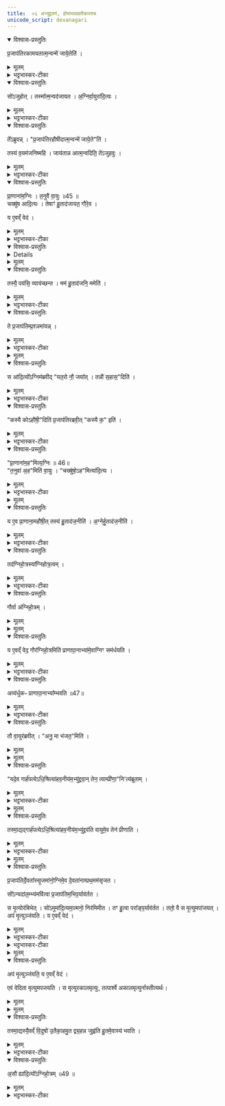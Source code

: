 ```yaml
---
title:  ०६ अभ्युद्द्रवणं, होमाभावप्रतीकारश्च 
unicode_script: devanagari
---
```




<details open><summary>विश्वास-प्रस्तुतिः</summary>

प्र॒जाप॑तिरकामयतात्म॒न्वन्मे॑ जाये॒तेति॑ ।
</details>

<details><summary>मूलम्</summary>

प्र॒जाप॑तिरकामयतात्म॒न्वन्मे॑ जाये॒तेति॑ ।
</details>

<details><summary>भट्टभास्कर-टीका</summary>

1 प्रजापतिरित्यादि ॥ सामर्थ्यविशेषवत्त्वमात्मवत्त्वं आत्मवद्विशिष्टं द्रव्यं ममोत्पद्यताम् । 'अनो नुट्', 'ह्रस्वनुड्भ्यां मतुप्' इति मतुबुदात्तत्वम् । केचिदाहुः आत्मवत् यादृशोऽहं ईदृशो मे जायेतेति । तदानीं नलोपाभावश्छान्दसः ।
</details>

<details open><summary>विश्वास-प्रस्तुतिः</summary>

सो॑ऽजुहोत् ।
तस्मा᳚त्म॒न्वद॑जायत ।
अ॒ग्निर्वा॒युरा॑दि॒त्यः ।
</details>

<details><summary>मूलम्</summary>

सो॑ऽजुहोत् ।
तस्मा᳚त्म॒न्वद॑जायत ।
अ॒ग्निर्वा॒युरा॑दि॒त्यः ।
</details>

<details><summary>भट्टभास्कर-टीका</summary>

सोऽजुहोदित्यादि गतम् ।
</details>

<details open><summary>विश्वास-प्रस्तुतिः</summary>

ते᳚ऽब्रुवन्न् ।
"प्र॒जाप॑तिरहौषीदात्म॒न्वन्मे॑ जाये॒ते"ति॑ ।

तस्य॑ व॒यम॑जनिष्महि ।
जाय॑तान्न आत्म॒न्वदिति॒ ते॑ऽजुहवुः ।
</details>

<details><summary>मूलम्</summary>

ते᳚ऽब्रुवन्न् ।
"प्र॒जाप॑तिरहौषीदात्म॒न्वन्मे॑ जाये॒ते"ति॑ ।

तस्य॑ व॒यम॑जनिष्महि ।
जाय॑तान्न आत्म॒न्वदिति॒ ते॑ऽजुहवुः ।
</details>

<details><summary>भट्टभास्कर-टीका</summary>

तेऽब्रुवन्नित्यादि । प्रजापतेर्वयमिव अस्माकमात्मन्वत् जायतामित्युक्त्वा अजुहवुः ।
</details>

<details open><summary>विश्वास-प्रस्तुतिः</summary>

प्रा॒णाना॑म॒ग्निः ।
त॒नुवै॑ वा॒युः ॥45 ॥  
चख्षु॑ष आदि॒त्यः ।
तेषाꣳ॑ हु॒ताद॑जायत॒ गौरे॒व ।

य ए॒वव्ँ वेद॑ ।
</details>

<details><summary>मूलम्</summary>

प्रा॒णाना॑म॒ग्निः ।
त॒नुवै॑ वा॒युः ॥45 ॥  
चख्षु॑ष आदि॒त्यः ।
तेषाꣳ॑ हु॒ताद॑जायत॒ गौरे॒व ।

य ए॒वव्ँ वेद॑ ।
</details>

<details><summary>भट्टभास्कर-टीका</summary>

प्राणानां प्राणेभ्योऽग्निर्जुहोति, तनुवै तन्वे विलक्षणायै वायुः चक्षुष आदित्यः ।
</details>

<details open><summary>विश्वास-प्रस्तुतिः</summary>


<details>
</details>

<details><summary>मूलम्</summary>


<details>
</details>

<summary>भट्टभास्कर-टीका</summary>

सर्वे इदं मे भूयादिदं ममेति । तेषां सर्वेषामपि हुताद्धोमादेकैव गौरजायत ।
</details>

<details open><summary>विश्वास-प्रस्तुतिः</summary>

तस्यै॒ पय॑सि॒ व्याय॑च्छन्त ।
मम॑ हु॒ताद॑जनि॒ ममेति॑ ।
</details>

<details><summary>मूलम्</summary>

तस्यै॒ पय॑सि॒ व्याय॑च्छन्त ।
मम॑ हु॒ताद॑जनि॒ ममेति॑ ।
</details>

<details><summary>भट्टभास्कर-टीका</summary>

तस्याः पयसि पयोनिमित्तमग्न्यादयो व्यायच्छन्त विप्रतिपन्ना अभवन् मम हुतादजनि ममेति सर्वेऽवदन् । वीप्सार्थाऽऽवृत्तिः ।
</details>

<details open><summary>विश्वास-प्रस्तुतिः</summary>

ते प्र॒जाप॑तिम्प्र॒श्ञमा॑यन्न् ।
</details>

<details><summary>मूलम्</summary>

ते प्र॒जाप॑तिम्प्र॒श्ञमा॑यन्न् ।
</details>

<details><summary>भट्टभास्कर-टीका</summary>

अथ ते प्रजापतिं प्रश्नं प्रष्टव्यं कृत्वा आगच्छन् ।
</details>


<details><summary>मूलम्</summary>

स आ॑दि॒त्यो᳚ऽग्निम॑ब्रवीत् ।
य॒त॒रो नौ॒ जया᳚त् ।
तन्नौ॑ स॒हास॒दिति॑ ।
</details>

<details open><summary>विश्वास-प्रस्तुतिः</summary>

स आ॑दि॒त्यो᳚ऽग्निम॑ब्रवीद् "यत॒रो नौ॒ जया᳚त् ।
तन्नौ॑ स॒हास॒"दिति॑ ।
</details>

<details><summary>मूलम्</summary>

स आ॑दि॒त्यो᳚ऽग्निम॑ब्रवीद् "यत॒रो नौ॒ जया᳚त् ।
तन्नौ॑ स॒हास॒"दिति॑ ।
</details>

<details><summary>भट्टभास्कर-टीका</summary>

अत्रान्तरे आदित्योऽग्निमब्रवीत् नौ आवयोर्मध्ये कश्चिज्जयेत् तत्तदीयमावयोः सहासत् साधारणमस्तु । अस्तेर्लेटि आडागमः ।
</details>

<details open><summary>विश्वास-प्रस्तुतिः</summary>

"कस्यै कोऽहौ॑षी॒"दिति॑ प्र॒जाप॑तिरब्रवी॒त् "कस्यै क॒" इति॑ ।
</details>

<details><summary>मूलम्</summary>

"कस्यै कोऽहौ॑षी॒"दिति॑ प्र॒जाप॑तिरब्रवी॒त् "कस्यै क॒" इति॑ ।
</details>

<details><summary>भट्टभास्कर-टीका</summary>

अथ प्रजापतिरब्रवीत् - युष्माकं मध्ये एकः कस्य फलसिद्धये अहौषीत्? एवमेक एकः कस्य कस्याहौषीत्? प्रत्येकं ब्रूतेति यावत् । 'एकान्याभ्यां' इत्याख्यातस्य निघाताभावः । एकशब्द आद्युदात्तः । 'एकादेश उदात्तेनोदात्तः' इत्येकार उदात्तः ।
</details>

<details open><summary>विश्वास-प्रस्तुतिः</summary>

"प्रा॒णाना॑म॒ह"मित्य॒ग्निः ॥ 46॥  
"त॒नुवा॑ अ॒ह"मिति॑ वा॒युः ।
"चख्षु॑षो॒ऽह"मित्या॑दि॒त्यः ।
</details>

<details><summary>मूलम्</summary>

"प्रा॒णाना॑म॒ह"मित्य॒ग्निः ॥ 46॥  
"त॒नुवा॑ अ॒ह"मिति॑ वा॒युः ।
"चख्षु॑षो॒ऽह"मित्या॑दि॒त्यः ।
</details>

<details><summary>भट्टभास्कर-टीका</summary>

अथाग्निरब्रवीत् - प्राणानामहमहौषं, तन्वा अहमिति वायुः, चक्षुष इत्यादित्यः ।
</details>


<details><summary>मूलम्</summary>

य ए॒व प्रा॒णाना॒महौ॑षीत् ।
तस्य॑ हु॒ताद॑ज॒नीति॑ ।
</details>

<details open><summary>विश्वास-प्रस्तुतिः</summary>

य ए॒व प्रा॒णाना॒महौ॑षी॒त् तस्य॑ हु॒ताद॑ज॒नीति॑ ।
अ॒ग्नेर्हु॒ताद॑ज॒नीति॑ ।
</details>

<details><summary>मूलम्</summary>

य ए॒व प्रा॒णाना॒महौ॑षी॒त् तस्य॑ हु॒ताद॑ज॒नीति॑ ।
अ॒ग्नेर्हु॒ताद॑ज॒नीति॑ ।
</details>

<details><summary>भट्टभास्कर-टीका</summary>

अथ प्रजापतिरजवीत् - य एव प्राणानामहोषीत् तस्यैव हुतादियमजनीति युक्तं, प्राणमूलत्वात्सर्वस्य जीवनस्य । तस्मादग्नेर्हुतादजनीत्युक्तं भवतीत्यर्थः ।
</details>

<details open><summary>विश्वास-प्रस्तुतिः</summary>

तद॑ग्निहो॒त्रस्या᳚ग्निहोत्र॒त्वम् ।
</details>

<details><summary>मूलम्</summary>

तद॑ग्निहो॒त्रस्या᳚ग्निहोत्र॒त्वम् ।
</details>

<details><summary>भट्टभास्कर-टीका</summary>

तस्मादग्निहोत्रं गौरग्नेरेव, अग्नेर्होमोत्पन्नत्वात् ।
</details>

<details open><summary>विश्वास-प्रस्तुतिः</summary>

गौर्वा अ॑ग्निहो॒त्रम् ।
</details>

<details><summary>मूलम्</summary>

गौर्वा अ॑ग्निहो॒त्रम् ।
</details>


<details><summary>मूलम्</summary>

य ए॒वव्ँ वेद॒ गौर॑ग्निहो॒त्रमिति॑ ।
प्रा॒णा॒पा॒नाभ्या॑मे॒वाग्निꣳ सम॑र्धयति ।
</details>

<details open><summary>विश्वास-प्रस्तुतिः</summary>

य ए॒वव्ँ वेद॒ गौर॑ग्निहो॒त्रमिति॑ प्राणापा॒नाभ्या॑मे॒वाग्निꣳ सम॑र्धयति ।
</details>

<details><summary>मूलम्</summary>

य ए॒वव्ँ वेद॒ गौर॑ग्निहो॒त्रमिति॑ प्राणापा॒नाभ्या॑मे॒वाग्निꣳ सम॑र्धयति ।
</details>

<details><summary>भट्टभास्कर-टीका</summary>

एवं गोरग्रिहोत्रत्वं यो वेद स आत्मनः प्राणापानाभ्यामग्निं समर्धयति । ततोऽयं प्राणापानाभ्यां व्यृद्धो न भवति।
</details>

<details open><summary>विश्वास-प्रस्तुतिः</summary>

अव्य॑र्धुकᳶ प्राणापा॒नाभ्या᳚म्भवति ॥47॥  
</details>

<details><summary>मूलम्</summary>

अव्य॑र्धुकᳶ प्राणापा॒नाभ्या᳚म्भवति ॥47॥  
</details>

<details><summary>भट्टभास्कर-टीका</summary>

वृद्धिशीलोऽव्यर्धुकः । छान्दस उकङ् ।
</details>

<details open><summary>विश्वास-प्रस्तुतिः</summary>

तौ वा॒युर॑ब्रवीत् ।
"अनु॒ मा भ॑जत॒"मिति॑ ।
</details>

<details><summary>मूलम्</summary>

तौ वा॒युर॑ब्रवीत् ।
"अनु॒ मा भ॑जत॒"मिति॑ ।
</details>


<details><summary>मूलम्</summary>

यदे॒व गार्ह॑पत्येऽधि॒श्रित्या॑हव॒नीय॑म॒भ्यु॑द्द्रवान्॑ ।
तेन॒ त्वाम्प्री॑णा॒नित्य॑ब्रूताम् ।
</details>

<details open><summary>विश्वास-प्रस्तुतिः</summary>

"यदे॒व गार्ह॑पत्येऽधि॒श्रित्या॑हव॒नीय॑म॒भ्यु॑द्द्रवा॒न् तेन॒ त्वाम्प्री॑णा॒"नि'त्य॑ब्रूताम् ।
</details>

<details><summary>मूलम्</summary>

"यदे॒व गार्ह॑पत्येऽधि॒श्रित्या॑हव॒नीय॑म॒भ्यु॑द्द्रवा॒न् तेन॒ त्वाम्प्री॑णा॒"नि'त्य॑ब्रूताम् ।
</details>

<details><summary>भट्टभास्कर-टीका</summary>

2 अथाग्न्यादित्यौ वायुमब्रूतां - यद्गार्हपत्ये होमद्रव्यमधिश्रित्य आहवनीयमभ्युद्द्रवान् अभिवाञ्छन्ति तेन त्वां प्रीणयति । लेट्याडागमः ।
</details>


<details><summary>मूलम्</summary>

तस्मा॒द्यद्गार्ह॑पत्येऽधि॒श्रित्या॑हव॒नीय॑म॒भ्यु॑द्द्रव॑ति ।
वा॒युमे॒व तेन॑ प्रीणाति ।
</details>

<details open><summary>विश्वास-प्रस्तुतिः</summary>

तस्मा॒द्यद्गार्ह॑पत्येऽधि॒श्रित्या॑हव॒नीय॑म॒भ्यु॑द्द्रव॑ति वायुमे॒व तेन॑ प्रीणाति ।
</details>

<details><summary>मूलम्</summary>

तस्मा॒द्यद्गार्ह॑पत्येऽधि॒श्रित्या॑हव॒नीय॑म॒भ्यु॑द्द्रव॑ति वायुमे॒व तेन॑ प्रीणाति ।
</details>

<details><summary>भट्टभास्कर-टीका</summary>

तस्मादित्यादि गतम् ।
</details>


<details><summary>मूलम्</summary>

प्र॒जाप॑तिर्दे॒वता᳚स्सृ॒जमा॑नः ।
अ॒ग्निमे॒व दे॒वता॑नाम्प्रथ॒मम॑सृजत ।
सो᳚ऽन्यदा॑ल॒म्भ्य॑मवि॑त्वा ॥48॥  
प्र॒जाप॑तिम॒भिप॒र्याव॑र्तत ।
स मृ॒त्योर॑बिभेत् ।
सो॑ऽमुमा॑दि॒त्यमा॒त्मनो॒ निर॑मिमीत ।
तꣳ हु॒त्वा परा᳚ङ्प॒र्याव॑र्तत ।
ततो॒ वै स मृ॒त्युमपा॑जयत् ।
अप॑ मृ॒त्युञ्ज॑यति ।
य ए॒वव्ँ वेद॑ ।
</details>

<details open><summary>विश्वास-प्रस्तुतिः</summary>

प्र॒जाप॑तिर्दे॒वता᳚स्सृ॒जमा॑नो॒ग्निमे॒व दे॒वता॑नाम्प्रथ॒मम॑सृजत ।

सो᳚ऽन्यदा॑ल॒म्भ्य॑मवि॑त्वा प्र॒जाप॑तिम॒भिप॒र्याव॑र्तत ।

स मृ॒त्योर॑बिभेत् ।
सो॑ऽमुमा॑दि॒त्यमा॒त्मनो॒ निर॑मिमीत ।
तꣳ हु॒त्वा परा᳚ङ्प॒र्याव॑र्तत ।
ततो॒ वै स मृ॒त्युमपा॑जयत् ।
अप॑ मृ॒त्युञ्ज॑यति ।
य ए॒वव्ँ वेद॑ ।
</details>

<details><summary>मूलम्</summary>

प्र॒जाप॑तिर्दे॒वता᳚स्सृ॒जमा॑नो॒ग्निमे॒व दे॒वता॑नाम्प्रथ॒मम॑सृजत ।

सो᳚ऽन्यदा॑ल॒म्भ्य॑मवि॑त्वा प्र॒जाप॑तिम॒भिप॒र्याव॑र्तत ।

स मृ॒त्योर॑बिभेत् ।
सो॑ऽमुमा॑दि॒त्यमा॒त्मनो॒ निर॑मिमीत ।
तꣳ हु॒त्वा परा᳚ङ्प॒र्याव॑र्तत ।
ततो॒ वै स मृ॒त्युमपा॑जयत् ।
अप॑ मृ॒त्युञ्ज॑यति ।
य ए॒वव्ँ वेद॑ ।
</details>

<details><summary>भट्टभास्कर-टीका</summary>

3 प्रजापतिरित्यादि ॥ प्रथमसृष्टोऽग्रि: प्रजापतिव्यतिरिक्तं आलम्भ्यं भक्ष्यं अवित्त्वा अलब्ध्वा प्रजापतिमेवात्तुं प्रजापतिमाभिमुख्येन पर्यावर्तत । लभेः 'पोरदुपधात्' इति यत् । 'आङो यि' इति नुम् ।
</details>

<details><summary>भट्टभास्कर-टीका</summary>

अथ प्रजापतिः मृत्योः अग्निदाहजन्मनो भीतः आदित्यमात्मन उत्पाद्य तमग्नये आगच्छते हुत्वा भक्ष्यत्वेन दत्वा तस्मादग्नेः पराङ् अपमृत्युनिवृत्तये पर्यावर्तत तस्मादपागच्छत्, ततो मृत्युमुपाजयत् प्रजापतिः ।
</details>


<details><summary>मूलम्</summary>

अप॑ मृ॒त्युञ्ज॑यति ।
य ए॒वव्ँ वेद॑ ।
</details>

<details open><summary>विश्वास-प्रस्तुतिः</summary>

अप॑ मृ॒त्युञ्ज॑यति॒ य ए॒वव्ँ वेद॑ ।

एवं वेदिता मृत्युमपजयति । स मृत्युरकालमृत्युः, तत्पार्श्वे अकालमृत्युर्नास्तीत्यर्थः।
</details>

<details><summary>मूलम्</summary>

अप॑ मृ॒त्युञ्ज॑यति॒ य ए॒वव्ँ वेद॑ ।

एवं वेदिता मृत्युमपजयति । स मृत्युरकालमृत्युः, तत्पार्श्वे अकालमृत्युर्नास्तीत्यर्थः।
</details>


<details><summary>मूलम्</summary>

तस्मा॒द्यस्यै॒वव्ँ वि॒दुषः॑ ।
उ॒तैका॒हमु॒त द्व्य॒हन्न जुह्व॑ति ।
हु॒तमे॒वास्य॑ भवति ।
अ॒सौ ह्या॑दि॒त्यो᳚ऽग्निहो॒त्रम् ॥49
</details>

<details open><summary>विश्वास-प्रस्तुतिः</summary>

तस्मा॒द्यस्यै॒वव्ँ वि॒दुषो॑ उ॒तैका॒हमु॒त द्व्य॒हन्न जुह्व॑ति हु॒तमे॒वास्य॑ भवति ।
</details>

<details><summary>मूलम्</summary>

तस्मा॒द्यस्यै॒वव्ँ वि॒दुषो॑ उ॒तैका॒हमु॒त द्व्य॒हन्न जुह्व॑ति हु॒तमे॒वास्य॑ भवति ।
</details>

<details><summary>भट्टभास्कर-टीका</summary>

तस्मादित्यादि । एवमादित्योऽग्निहोत्रद्वव्यं प्रजापतेरासीदिति यो वेद, उत अप्येकाहं न जुह्वति अस्य तदपि हुतमेव भवति, अविच्छेदेन हुतं भवति ।
</details>

<details open><summary>विश्वास-प्रस्तुतिः</summary>

अ॒सौ ह्या॑दि॒त्यो᳚ऽग्निहो॒त्रम् ॥49 ॥  
</details>

<details><summary>मूलम्</summary>

अ॒सौ ह्या॑दि॒त्यो᳚ऽग्निहो॒त्रम् ॥49 ॥  
</details>

<details><summary>भट्टभास्कर-टीका</summary>

असौ खल्वादित्योऽग्निहोत्रद्रव्यं, स च सायं नित्यमग्निमनुप्रविशति

इति तैत्तिरीयब्राह्मणे द्वितीयाष्टके प्रथमप्रपाठके षष्ठोऽऽनुवाकः ॥  

</details>

